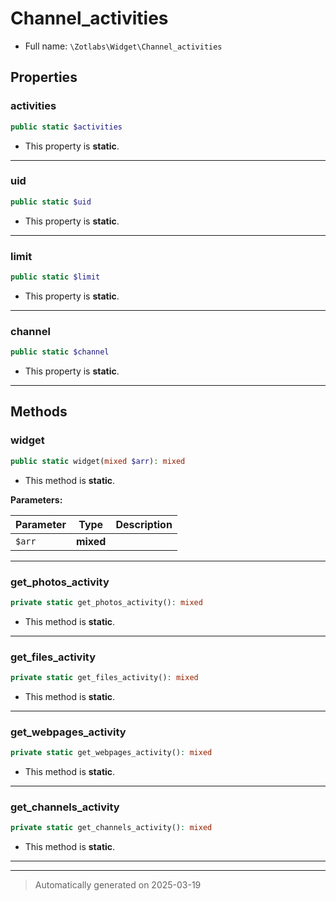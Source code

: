 
# Channel_activities





* Full name: `\Zotlabs\Widget\Channel_activities`



## Properties


### activities



```php
public static $activities
```



* This property is **static**.


***

### uid



```php
public static $uid
```



* This property is **static**.


***

### limit



```php
public static $limit
```



* This property is **static**.


***

### channel



```php
public static $channel
```



* This property is **static**.


***

## Methods


### widget



```php
public static widget(mixed $arr): mixed
```



* This method is **static**.




**Parameters:**

| Parameter | Type | Description |
|-----------|------|-------------|
| `$arr` | **mixed** |  |





***

### get_photos_activity



```php
private static get_photos_activity(): mixed
```



* This method is **static**.








***

### get_files_activity



```php
private static get_files_activity(): mixed
```



* This method is **static**.








***

### get_webpages_activity



```php
private static get_webpages_activity(): mixed
```



* This method is **static**.








***

### get_channels_activity



```php
private static get_channels_activity(): mixed
```



* This method is **static**.








***


***
> Automatically generated on 2025-03-19
